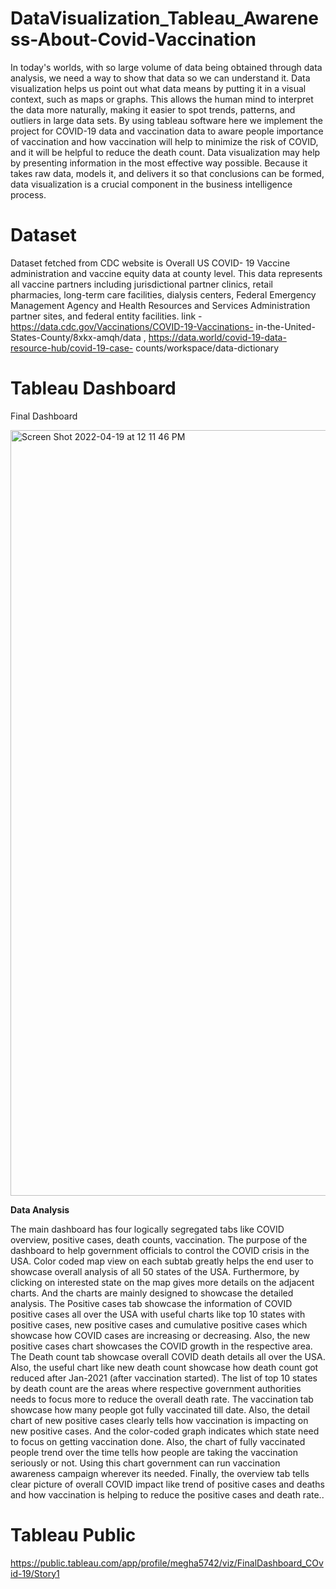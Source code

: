 # DataVisualization_Tableau_Awareness-About-Covid-Vaccination

In today's worlds, with so large volume of data being obtained through data analysis, we need a way to show that data so we can understand it. Data visualization helps us point out what data means by putting it in a visual context, such as maps or graphs. This allows the human mind to interpret the data more naturally, making it easier to spot trends, patterns, and outliers in large data sets. By using tableau software here we implement the project for COVID-19 data and vaccination data to aware people importance of vaccination and how vaccination will help to minimize the risk of COVID, and it will be helpful to reduce the death count. Data visualization may help by presenting information in the most effective way possible. Because it takes raw data, models it, and delivers it so that conclusions can be formed, data visualization is a crucial component in the business intelligence process.

# Dataset

Dataset fetched from CDC website is Overall US COVID- 19 Vaccine administration and vaccine equity data at county level. This data represents all vaccine partners including jurisdictional partner clinics, retail pharmacies, long-term care facilities, dialysis centers, Federal Emergency Management Agency and Health Resources and Services Administration partner sites, and federal entity facilities. 
link - https://data.cdc.gov/Vaccinations/COVID-19-Vaccinations- in-the-United-States-County/8xkx-amqh/data , https://data.world/covid-19-data-resource-hub/covid-19-case- counts/workspace/data-dictionary

# Tableau Dashboard
Final Dashboard

<img width="1225" alt="Screen Shot 2022-04-19 at 12 11 46 PM" src="https://user-images.githubusercontent.com/78490598/164078258-d905fd1b-390f-4d38-9eea-c17dd0cc1c27.png">

**Data Analysis**

The main dashboard has four logically segregated tabs like COVID overview, positive cases, death counts, vaccination. The purpose of the dashboard to help government officials to control the COVID crisis in the USA.
Color coded map view on each subtab greatly helps the end user to showcase overall analysis of all 50 states of the USA. Furthermore, by clicking on interested state on the map gives more details on the adjacent charts. And the charts are mainly designed to showcase the detailed analysis.
The Positive cases tab showcase the information of COVID positive cases all over the USA with useful charts like top 10 states with positive cases, new positive cases and cumulative positive cases which showcase how COVID cases are increasing or decreasing. Also, the new positive cases chart showcases the COVID growth in the respective area.
The Death count tab showcase overall COVID death details all over the USA. Also, the useful chart like new death count showcase how death count got reduced after Jan-2021 (after vaccination started). The list of top 10 states by death count are the areas where respective government authorities needs to focus more to reduce the overall death rate.
The vaccination tab showcase how many people got fully vaccinated till date. Also, the detail chart of new positive cases clearly tells how vaccination is impacting on new positive cases. And the color-coded graph indicates which state need to focus on getting vaccination done. Also, the chart of fully vaccinated people trend over the time tells how people are taking the vaccination seriously or not. Using this chart government can run vaccination awareness campaign wherever its needed.
Finally, the overview tab tells clear picture of overall COVID impact like trend of positive cases and deaths and how vaccination is helping to reduce the positive cases and death rate..

# Tableau Public

https://public.tableau.com/app/profile/megha5742/viz/FinalDashboard_COvid-19/Story1
